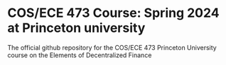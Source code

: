# COS/ECE 473 Course: Spring 2024 at Princeton university
The official github repository for the COS/ECE 473 Princeton University course on the Elements of Decentralized Finance

